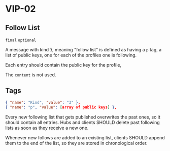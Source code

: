 VIP-02
======

Follow List
-----------

`final` `optional`

A message with kind `3`, meaning "follow list" is defined as having a `p` tag, a list of public keys, one for each of the profiles one is following.

Each entry should contain the public key for the profile,

The `content` is not used.

## Tags

```json
{ "name": "Kind", "value": "3" },
{ "name": "p", "value": [array of public keys] },
```

Every new following list that gets published overwrites the past ones, so it should contain all entries. Hubs and clients SHOULD delete past following lists as soon as they receive a new one.

Whenever new follows are added to an existing list, clients SHOULD append them to the end of the list, so they are stored in chronological order.

